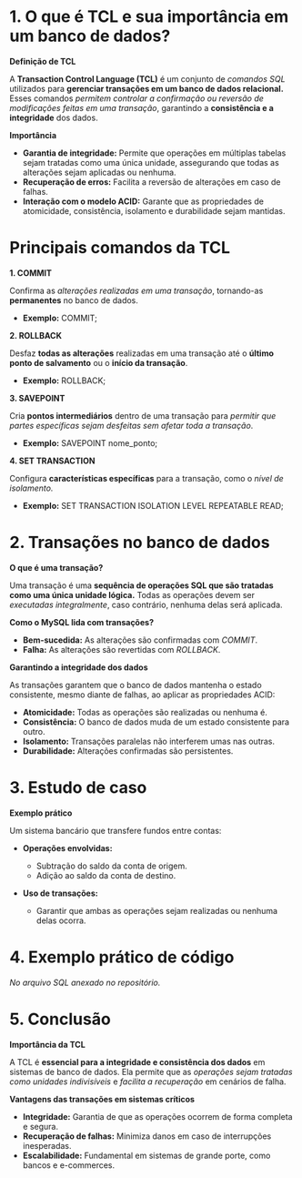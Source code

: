 # 1. O que é TCL e sua importância em um banco de dados?

**Definição de TCL**

A **Transaction Control Language (TCL)** é um conjunto de *comandos SQL* utilizados para **gerenciar transações em um banco de dados relacional.** Esses comandos *permitem controlar a confirmação ou reversão de modificações feitas em uma transação*, garantindo a **consistência e a integridade** dos dados.

**Importância**

- **Garantia de integridade:** Permite que operações em múltiplas tabelas sejam tratadas como uma única unidade, assegurando que todas as alterações sejam aplicadas ou nenhuma.
- **Recuperação de erros:** Facilita a reversão de alterações em caso de falhas.
- **Interação com o modelo ACID:** Garante que as propriedades de atomicidade, consistência, isolamento e durabilidade sejam mantidas.

# Principais comandos da TCL

**1. COMMIT**

Confirma as *alterações realizadas em uma transação*, tornando-as **permanentes** no banco de dados.

- **Exemplo:** COMMIT;

**2. ROLLBACK**

Desfaz **todas as alterações** realizadas em uma transação até o **último ponto de salvamento** ou o **início da transação**.

- **Exemplo:** ROLLBACK;

**3. SAVEPOINT**

Cria **pontos intermediários** dentro de uma transação para *permitir que partes específicas sejam desfeitas sem afetar toda a transação*.

- **Exemplo:** SAVEPOINT nome_ponto;

**4. SET TRANSACTION**

Configura **características específicas** para a transação, como o *nível de isolamento.*

- **Exemplo:** SET TRANSACTION ISOLATION LEVEL REPEATABLE READ;

# 2. Transações no banco de dados

**O que é uma transação?**

Uma transação é uma **sequência de operações SQL que são tratadas como uma única unidade lógica.** Todas as operações devem ser *executadas integralmente*, caso contrário, nenhuma delas será aplicada.

**Como o MySQL lida com transações?**

- **Bem-sucedida:** As alterações são confirmadas com *COMMIT*.
- **Falha:** As alterações são revertidas com *ROLLBACK*.

**Garantindo a integridade dos dados**

As transações garantem que o banco de dados mantenha o estado consistente, mesmo diante de falhas, ao aplicar as propriedades ACID:

- **Atomicidade:** Todas as operações são realizadas ou nenhuma é.
- **Consistência:** O banco de dados muda de um estado consistente para outro.
- **Isolamento:** Transações paralelas não interferem umas nas outras.
- **Durabilidade:** Alterações confirmadas são persistentes.

# 3. Estudo de caso

**Exemplo prático**

Um sistema bancário que transfere fundos entre contas:

- **Operações envolvidas:**

  - Subtração do saldo da conta de origem.
  - Adição ao saldo da conta de destino.

- **Uso de transações:**

  - Garantir que ambas as operações sejam realizadas ou nenhuma delas ocorra.

# 4. Exemplo prático de código

*No arquivo SQL anexado no repositório.*

# 5. Conclusão

**Importância da TCL**

A TCL é **essencial para a integridade e consistência dos dados** em sistemas de banco de dados. Ela permite que as *operações sejam tratadas como unidades indivisíveis* e *facilita a recuperação* em cenários de falha.

**Vantagens das transações em sistemas críticos**

- **Integridade:** Garantia de que as operações ocorrem de forma completa e segura.
- **Recuperação de falhas:** Minimiza danos em caso de interrupções inesperadas.
- **Escalabilidade:** Fundamental em sistemas de grande porte, como bancos e e-commerces.
